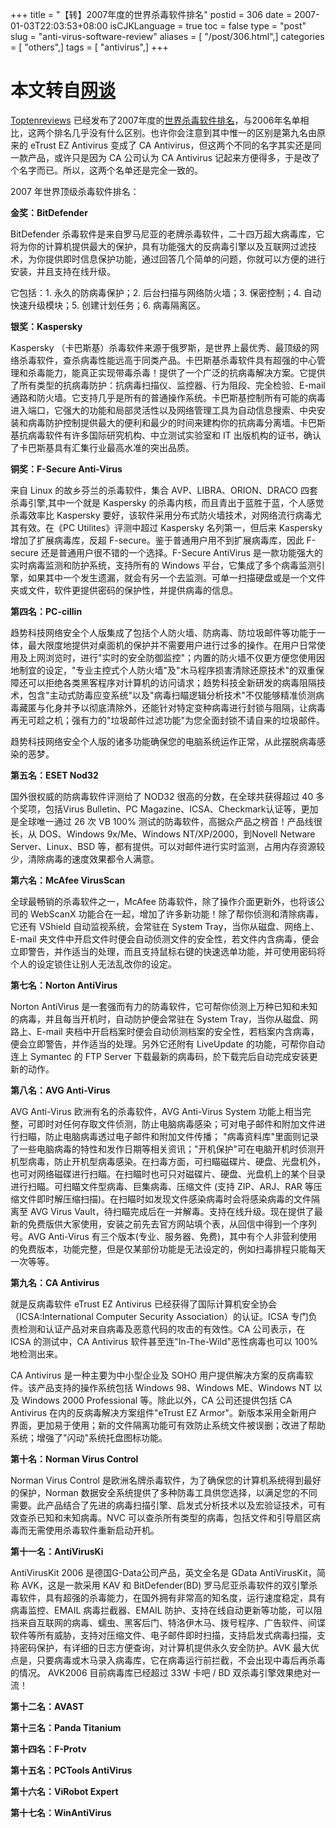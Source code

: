 +++
title = "【转】2007年度的世界杀毒软件排名"
postid = 306
date = 2007-01-03T22:03:53+08:00
isCJKLanguage = true
toc = false
type = "post"
slug = "anti-virus-software-review"
aliases = [ "/post/306.html",]
categories = [ "others",]
tags = [ "antivirus",]
+++


本文转自[网谈](http://www.wangtam.com/50226711/2007_aececeae_54355.php)  
=============================================

[Toptenreviews](http://toptenreviews.com/)
已经发布了2007年度的[世界杀毒软件排名](http://anti-virus-software-review.toptenreviews.com/)，与2006年名单相比，这两个排名几乎没有什么区别。也许你会注意到其中惟一的区别是第九名由原来的
eTrust EZ Antivirus 变成了 CA
Antivirus，但这两个不同的名字其实还是同一款产品，或许只是因为 CA
公司认为 CA Antivirus
记起来方便得多，于是改了个名字而已。所以，这两个名单还是完全一致的。

2007 年世界顶级杀毒软件排名：

**金奖：BitDefender**

BitDefender
杀毒软件是来自罗马尼亚的老牌杀毒软件，二十四万超大病毒库，它将为你的计算机提供最大的保护，具有功能强大的反病毒引擎以及互联网过滤技术，为你提供即时信息保护功能，通过回答几个简单的问题，你就可以方便的进行安装，并且支持在线升级。

它包括：1. 永久的防病毒保护；2. 后台扫描与网络防火墙；3. 保密控制；4.
自动快速升级模块；5. 创建计划任务；6. 病毒隔离区。

**银奖：Kaspersky**

Kaspersky
（卡巴斯基）杀毒软件来源于俄罗斯，是世界上最优秀、最顶级的网络杀毒软件，查杀病毒性能远高于同类产品。卡巴斯基杀毒软件具有超强的中心管理和杀毒能力，能真正实现带毒杀毒！提供了一个广泛的抗病毒解决方案。它提供了所有类型的抗病毒防护：抗病毒扫描仪、监控器、行为阻段、完全检验、E-mail
通路和防火墙。它支持几乎是所有的普通操作系统。卡巴斯基控制所有可能的病毒进入端口，它强大的功能和局部灵活性以及网络管理工具为自动信息搜索、中央安装和病毒防护控制提供最大的便利和最少的时间来建构你的抗病毒分离墙。卡巴斯基抗病毒软件有许多国际研究机构、中立测试实验室和
IT 出版机构的证书，确认了卡巴斯基具有汇集行业最高水准的突出品质。

<!--more-->  
**铜奖：F-Secure Anti-Virus**

来自 Linux 的故乡芬兰的杀毒软件，集合 AVP、LIBRA、ORION、DRACO
四套杀毒引擎,其中一个就是 Kaspersky
的杀毒内核，而且青出于蓝胜于蓝，个人感觉杀毒效率比 Kaspersky
要好，该软件采用分布式防火墙技术，对网络流行病毒尤其有效。在《PC
Utilites》评测中超过 Kaspersky 名列第一，但后来 Kaspersky
增加了扩展病毒库，反超 F-secure。鉴于普通用户用不到扩展病毒库，因此
F-secure 还是普通用户很不错的一个选择。F-Secure AntiVirus
是一款功能强大的实时病毒监测和防护系统，支持所有的 Windows
平台，它集成了多个病毒监测引擎，如果其中一个发生遗漏，就会有另一个去监测。可单一扫描硬盘或是一个文件夹或文件，软件更提供密码的保护性，并提供病毒的信息。

**第四名：PC-cillin**

趋势科技网络安全个人版集成了包括个人防火墙、防病毒、防垃圾邮件等功能于一体，最大限度地提供对桌面机的保护并不需要用户进行过多的操作。在用户日常使用及上网浏览时，进行"实时的安全防御监控"；内置的防火墙不仅更方便您使用因地制宜的设定，"专业主控式个人防火墙"及"木马程序损害清除还原技术"的双重保障还可以拒绝各类黑客程序对计算机的访问请求；趋势科技全新研发的病毒阻隔技术，包含"主动式防毒应变系统"以及"病毒扫瞄逻辑分析技术"不仅能够精准侦测病毒藏匿与化身并予以彻底清除外，还能针对特定变种病毒进行封锁与阻隔，让病毒再无可趁之机；强有力的"垃圾邮件过滤功能"为您全面封锁不请自来的垃圾邮件。

趋势科技网络安全个人版的诸多功能确保您的电脑系统运作正常，从此摆脱病毒感染的恶梦。

**第五名：ESET Nod32**

国外很权威的防病毒软件评测给了 NOD32 很高的分数，在全球共获得超过 40
多个奖项，包括Virus Bulletin、PC
Magazine、ICSA、Checkmark认证等，更加是全球唯一通过 26 次 VB 100%
测试的防毒软件，高据众产品之榜首！产品线很长，从 DOS、Windows
9x/Me、Windows NT/XP/2000，到Novell Netware Server、Linux、BSD
等，都有提供。可以对邮件进行实时监测，占用内存资源较少，清除病毒的速度效果都令人满意。

**第六名：McAfee VirusScan**

全球最畅销的杀毒软件之一，McAfee
防毒软件，除了操作介面更新外，也将该公司的 WebScanX
功能合在一起，增加了许多新功能！除了帮你侦测和清除病毒，它还有 VShield
自动监视系统，会常驻在 System Tray，当你从磁盘、网络上、E-mail
夹文件中开启文件时便会自动侦测文件的安全性，若文件内含病毒，便会立即警告，并作适当的处理，而且支持鼠标右键的快速选单功能，并可使用密码将个人的设定锁住让别人无法乱改你的设定。

**第七名：Norton AntiVirus**

Norton AntiVirus
是一套强而有力的防毒软件，它可帮你侦测上万种已知和未知的病毒，并且每当开机时，自动防护便会常驻在
System Tray，当你从磁盘、网路上、E-mail
夹档中开启档案时便会自动侦测档案的安全性，若档案内含病毒，便会立即警告，并作适当的处理。另外它还附有
LiveUpdate 的功能，可帮你自动连上 Symantec 的 FTP Server
下载最新的病毒码，於下载完后自动完成安装更新的动作。

**第八名：AVG Anti-Virus**

AVG Anti-Virus 欧洲有名的杀毒软件，AVG Anti-Virus System
功能上相当完整，可即时对任何存取文件侦测，防止电脑病毒感染；可对电子邮件和附加文件进行扫瞄，防止电脑病毒透过电子邮件和附加文件传播；
"病毒资料库"里面则记录了一些电脑病毒的特性和发作日期等相关资讯；"开机保护"可在电脑开机时侦测开机型病毒，防止开机型病毒感染。在扫毒方面，可扫瞄磁碟片、硬盘、光盘机外，也可对网络磁碟进行扫瞄。在扫瞄时也可只对磁碟片、硬盘、光盘机上的某个目录进行扫瞄。可扫瞄文件型病毒、巨集病毒、压缩文件
(支持 ZIP、ARJ、RAR
等压缩文件即时解压缩扫描)。在扫瞄时如发现文件感染病毒时会将感染病毒的文件隔离至
AVG Virus
VauIt，待扫瞄完成后在一并解毒。支持在线升级。现在提供了最新的免费版供大家使用，安装之前先去官方网站填个表，从回信中得到一个序列号。AVG
Anti-Virus
有三个版本(专业、服务器、免费)，其中有个人非营利使用的免费版本，功能完整，但是仅某部份功能是无法设定的，例如扫毒排程只能每天一次等等。

**第九名：CA Antivirus**

就是反病毒软件 eTrust EZ Antivirus
已经获得了国际计算机安全协会（ICSA:International Computer Security
Association）的认证。ICSA
专门负责检测和认证产品对来自病毒及恶意代码的攻击的有效性。CA
公司表示，在 ICSA 的测试中，CA Antivirus
软件甚至连"In-The-Wild"恶性病毒也可以 100% 地检测出来。

CA Antivirus 是一种主要为中小型企业及 SOHO
用户提供解决方案的反病毒软件。该产品支持的操作系统包括 Windows
98、Windows ME、Windows NT 以及 Windows 2000 Professional
等。除此以外，CA 公司还提供包括 CA Antivirus
在内的反病毒解决方案组件"eTrust EZ
Armor"。新版本采用全新用户界面，更加易于使用；新的文件隔离功能可有效防止系统文件被误删；改进了帮助系统；增强了"闪动"系统托盘图标功能。

**第十名：Norman Virus Control**

Norman Virus Control
是欧洲名牌杀毒软件，为了确保您的计算机系统得到最好的保护，Norman
数据安全系统提供了多种防毒工具供您选择，以满足您的不同需要。此产品结合了先进的病毒扫描引擎、启发式分析技术以及宏验证技术，可有效查杀已知和未知病毒。NVC
可以查杀所有类型的病毒，包括文件和引导扇区病毒而无需使用杀毒软件重新启动开机。

**第十一名：AntiVirusKi**

AntiVirusKit 2006 是德国G-Data公司产品，英文全名是 GData
AntiVirusKit，简称 AVK，这是一款采用 KAV 和 BitDefender(BD)
罗马尼亚杀毒软件的双引擎杀毒软件，具有超强的杀毒能力，在国外拥有非常高的知名度，运行速度稳定，具有病毒监控、EMAIL
病毒拦截器、EMAIL
防护、支持在线自动更新等功能，可以阻挡来自互联网的病毒、蠕虫、黑客后门、特洛伊木马、拨号程序、广告软件、间谍软件等所有威胁，支持对压缩文件、电子邮件即时扫描，支持启发式病毒扫描，支持密码保护，有详细的日志方便查询，对计算机提供永久安全防护。AVK
最大优点是，只要病毒或木马录入病毒库，它在病毒运行前拦截，不会出现中毒后再杀毒的情况。
AVK2006 目前病毒库已经超过 33W 卡吧 / BD 双杀毒引擎效果绝对一流！

**第十二名：AVAST**

**第十三名：Panda Titanium**

**第十四名：F-Protv**

**第十五名：PCTools AntiVirus**

**第十六名：ViRobot Expert**

**第十七名：WinAntiVirus**

